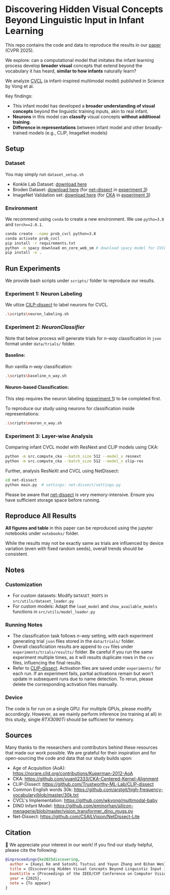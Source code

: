 # Discovering Hidden Visual Concepts Beyond Linguistic Input in Infant Learning

This repo contains the code and data to reproduce the results in our [paper](https://arxiv.org/abs/2501.05205) (CVPR 2025).

We explore: can a computational model
that imitates the infant learning process develop **broader
visual** concepts that extend beyond the vocabulary it has
heard, **similar to how infants** naturally learn?

We analyze [CVCL](https://www.science.org/doi/10.1126/science.adi1374) (a infant-inspired multimodal model) published in Science by Vong et al. 

Key findings:
- This infant model has developed a **broader understanding of visual concepts** beyond the linguistic training inputs, akin to real infant. 
- **Neurons** in this model can **classify** visual concepts **without additional training**.
- **Difference in representations** between infant model and other broadly-trained models (e.g., CLIP, ImageNet models) 

## Setup
### Dataset
You may simply run `dataset_setup.sh`
- Konkle Lab Dataset: [download here](http://olivalab.mit.edu/MM/archives/ObjectCategories.zip)  
- Broden Dataset: [download here](http://netdissect.csail.mit.edu/data/broden1_227.zip) (for [net-dissect](https://netdissect.csail.mit.edu) in [experiment 3](#experiment-3-layer-wise-analysis))
- ImageNet Validation set: [download here](http://image-net.org/synset?wnid=n01440764) (for [CKA](https://arxiv.org/pdf/1905.00414) in [experiment 3](#experiment-3-layer-wise-analysis))


### Environment
We recommend using `conda` to create a new environment. We use `pytho=3.8` and `torch==2.0.1`.
```bash
conda create --name prob_cvcl python=3.8
conda activate prob_cvcl
pip install -r requirements.txt
python -m spacy download en_core_web_sm # download spacy model for CVCL
pip install -e .
```

## Run Experiments
We provide bash scripts under `scripts/` folder to reproduce our results. 

### Experiment 1: Neuron Labeling 
We utlize [CILP-dissect](https://github.com/Trustworthy-ML-Lab/CLIP-dissect) to label neurons for CVCL.
```bash
.\scripts\neuron_labeling.sh
```

### Experiment 2: *NeuronClassifier* 
Note that below process will generate trials for *n-way* classification in `json` format under `data/trials/` folder. 

#### Baseline:
Run vanilla *n-way* classification:
```bash
.\scripts\baseline_n_way.sh 
```

#### Neuron-based Classification:
This step requires the neuron labeling ([experiment 1](#experiment-1-neuron-labeling)) to be completed first.

To reproduce our study using neurons for classification inside representations:
```bash
.\scripts\neuron_n_way.sh
```

### Experiment 3: Layer-wise Analysis
Comparing infant CVCL model with ResNext and CLIP models using CKA:
```bash
python -m src.compute_cka --batch_size 512 --model_x resnext
python -m src.compute_cka --batch_size 512 --model_x clip-res
```
Further, analysis ResNeXt and CVCL using NetDissect:
```bash
cd net-dissect
python main.py  # settings: net-dissect/settings.py
```

Please be aware that [net-dissect](https://github.com/CSAILVision/NetDissect-Lite) is very memory-intensive. Ensure you have sufficient storage space before running. 


## Reproduce All Results 
**All figures and table** in this paper can be reproduced using the jupyter notebooks under `notebooks/` folder. 

While the results may not be exactly same as trials are influenced by device variation (even with fixed random seeds), overall trends should be consistent.

## Notes

### Customization
- For custom datasets: Modify `DATASET_ROOTS` in `src/utils/dataset_loader.py`
- For custom models: Adapt the `load_model` and `show_available_models` functions in `src/utils/model_loader.py`

### Running Notes
- The classification task follows *n-way* setting, with each experiment generating trial `json` files stored in the `data/trials/` folder.
- Overall classficiation results are append to `csv` files under `experiments/trials/results/` folder. Be careful if you run the same experiment multiple times, as it will results duplicate rows in the `csv` files, influencing the final results.
- Refer to [CLIP-dissect](https://github.com/Trustworthy-ML-Lab/CLIP-dissect). Activation files are saved under `experiments/` for each run. If an experiment fails, partial activations remain but won't update in subsequent runs due to name detection. To rerun, please delete the corresponding activation files manually.

### Device

The code is for run on a single GPU. For multiple GPUs, please modify accordingly. However, as we mainly perform inference (no training at all) in this study, single *RTX3090Ti* should be sufficient for memory.

## Sources
Many thanks to the researchers and contributors behind these resources that made our work possible. We are grateful for their inspiration and for open-sourcing the code and data that our study builds upon:

- Age of Acquisition (AoA): https://norare.clld.org/contributions/Kuperman-2012-AoA 
- CKA: https://github.com/yuanli2333/CKA-Centered-Kernel-Alignment
- CLIP-Dissect: https://github.com/Trustworthy-ML-Lab/CLIP-dissect
- Common English words 30k: https://github.com/arstgit/high-frequency-vocabulary/blob/master/30k.txt
- CVCL's Implementation: https://github.com/wkvong/multimodal-baby
- DINO Infant Model: https://github.com/eminorhan/silicon-menagerie/blob/master/vision_transformer_dino_mugs.py
- Net-Dissect: https://github.com/CSAILVision/NetDissect-Lite

## Citation 
🥳 We appreciate your interest in our work! If you find our study helpful, please cite the following:
```bibtex
@inproceedings{ke2025discovering,
  author = {Xueyi Ke and Satoshi Tsutsui and Yayun Zhang and Bihan Wen},
  title = {Discovering Hidden Visual Concepts Beyond Linguistic Input in Infant Learning},
  booktitle = {Proceedings of the IEEE/CVF Conference on Computer Vision and Pattern Recognition (CVPR)},
  year = {2025},
  note = {To appear}
}
```
